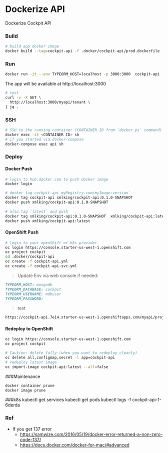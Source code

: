 Dockerize API
=============

Dockerize Cockpit API


### Build
```bash
# build app docker image
docker build --tag=cockpit-api -f .docker/cockpit-api/prod.dockerfile . 
```

### Run
```bash
docker run -it --env TYPEORM_HOST=localhost -p 3000:3000  cockpit-api
```

The app will be available at http://localhost:3000
```bash
# test
curl -v -X GET \
  http://localhost:3000/myapi/tenant \
| jq .
```

### SSH
```bash
# SSH to the running container (CONTAINER ID from `docker ps` command)
docker exec -it <CONTAINER ID> sh
# if you started via docker-compose
docker-compose exec api sh
```

### Deploy

#### Docker Push
```bash 
# login to hub.docker.com to push docker image
docker login  

# docker tag cockpit-api myRegistry.com/myImage:version`
docker tag cockpit-api xmlking/cockpit-api:0.1.0-SNAPSHOT
docker push xmlking/cockpit-api:0.1.0-SNAPSHOT
 
# also tag `latest` and push
docker tag xmlking/cockpit-api:0.1.0-SNAPSHOT  xmlking/cockpit-api:latest
docker push xmlking/cockpit-api:latest
```

#### OpenShift Push

```bash
# login to your openShift or k8s provider
oc login https://console.starter-us-west-1.openshift.com
oc project cockpit
cd .docker/cockpit-api
oc create -f cockpit-api.yml
oc create -f cockpit-api-svc.yml
```

> Update Env via web console if needed: 
```md
TYPEORM_HOST: mongodb
TYPEORM_DATABASE: cockpit
TYPEORM_USERNAME: mdbuser
TYPEORM_PASSWORD: 
```
> test
```bash
https://cockpit-api.7e14.starter-us-west-1.openshiftapps.com/myapi/projects
```


#### Redeploy to OpenShift
```bash
oc login https://console.starter-us-west-1.openshift.com
oc project cockpit

# Caution: delete fully (when you want to redeploy cleanly)
oc delete all,configmap,secret -l app=cockpit-api
# redeploy latest image
oc import-image cockpit-api:latest --all=false
```

###Maintenance
```bash
docker container prune
docker image prune
```

###k8s
kubectl get services
kubectl get pods
kubectl logs -f  cockpit-api-1-6derda


### Ref
* If you get 137 error
  * https://samwize.com/2016/05/19/docker-error-returned-a-non-zero-code-137/
  * https://docs.docker.com/docker-for-mac/#advanced

